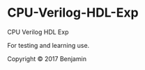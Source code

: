 # CPU-Verilog-HDL-Exp
CPU Verilog HDL Exp

For testing and learning use.

Copyright &copy; 2017 Benjamin
